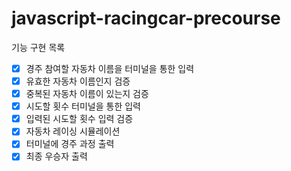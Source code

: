 # javascript-racingcar-precourse

기능 구현 목록
- [x] 경주 참여할 자동차 이름을 터미널을 통한 입력
- [x] 유효한 자동차 이름인지 검증
- [x] 중복된 자동차 이름이 있는지 검증
- [x] 시도할 횟수 터미널을 통한 입력
- [x] 입력된 시도할 횟수 입력 검증
- [x] 자동차 레이싱 시뮬레이션
- [x] 터미널에 경주 과정 출력
- [x] 최종 우승자 출력
